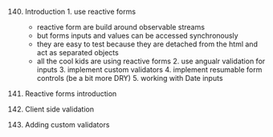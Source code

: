 140. Introduction
    1. use reactive forms
        * reactive form are build around observable streams 
        * but forms inputs and values can be accessed synchronously
        * they are easy to test because they are detached from the html and act as separated objects
        * all the cool kids are using reactive forms
    2. use angualr validation for inputs
    3. implement custom validators
    4. implement resumable form controls (be a bit more DRY)
    5. working with Date inputs

141. Reactive forms introduction
142. Client side validation
143. Adding custom validators